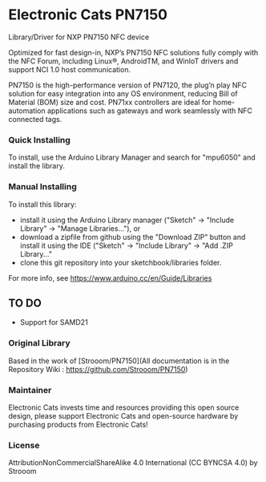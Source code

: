 # Electronic Cats PN7150
Library/Driver for NXP PN7150 NFC device

Optimized for fast design-in, NXP’s PN7150 NFC solutions fully comply with the NFC Forum, including Linux®, AndroidTM, and WinIoT drivers and support NCI 1.0 host communication.

PN7150 is the high-performance version of PN7120, the plug’n play NFC solution for easy integration into any OS environment, reducing Bill of Material (BOM) size and cost. PN71xx controllers are ideal for home-automation applications such as gateways and work seamlessly with NFC connected tags.


### Quick Installing

To install, use the Arduino Library Manager and search for "mpu6050" and install the library.

### Manual Installing
To install this library:

 - install it using the Arduino Library manager ("Sketch" -> "Include
   Library" -> "Manage Libraries..."), or
 - download a zipfile from github using the "Download ZIP" button and
   install it using the IDE ("Sketch" -> "Include Library" -> "Add .ZIP
   Library..."
 - clone this git repository into your sketchbook/libraries folder.

For more info, see https://www.arduino.cc/en/Guide/Libraries

## TO DO

- Support for SAMD21

### Original Library

Based in the work of [Strooom/PN7150](All documentation is in the Repository Wiki : https://github.com/Strooom/PN7150)


### Maintainer

Electronic Cats invests time and resources providing this open source design, please support Electronic Cats and open-source hardware by purchasing products from Electronic Cats!

### License

Attribution­NonCommercial­ShareAlike 4.0 International (CC BY­NC­SA 4.0) by Strooom